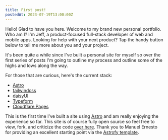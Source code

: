 ```yaml
---
title: First post!
postedAt: 2023-07-19T13:00:00Z
---
```


Hello! Glad to have you here. Welcome to my brand new personal portfolio. Who am I? I'm Jeff, a product-focused full-stack developer of web and mobile apps. Looking for help with your next product? Tap the handy button below to tell me more about you and your project.

It's been quite a while since I've built a personal site for myself so over the first series of posts I'm going to outline my process and outline some of the highs and lows along the way.

For those that are curious, here's the current stack:

- [Astro](https://astro.build)
- [tailwindcss](https://tailwindcss.com)
- [daisyUI](https://daisyui.com)
- [Typeform](https://typeform.com)
- [Cloudflare Pages](https://pages.cloudflare.com)

This is the first time I've built a site using [Astro](https://astro.build) and am really enjoying the experience so far. This site is of course fully open source so feel free to view, fork, and criticize the code [over here](https://github.com/gotenoctober/gotenoctober.github.io). Thank you to Manuel Ernesto for providing an excellent starting point via the [Astrofy template](https://astro-modern-personal-website.netlify.app).
